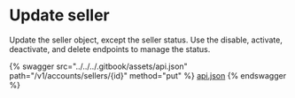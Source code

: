 # Update seller

Update the seller object, except the seller status. Use the disable, activate, deactivate, and delete endpoints to manage the status.

{% swagger src="../../../.gitbook/assets/api.json" path="/v1/accounts/sellers/{id}" method="put" %}
[api.json](../../../.gitbook/assets/api.json)
{% endswagger %}
